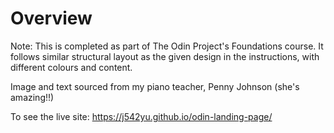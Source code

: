 # Overview
Note: This is completed as part of The Odin Project's Foundations course. It follows similar structural layout as the given design in the instructions, with different colours and content.

Image and text sourced from my piano teacher, Penny Johnson (she's amazing!!)

To see the live site: https://j542yu.github.io/odin-landing-page/

